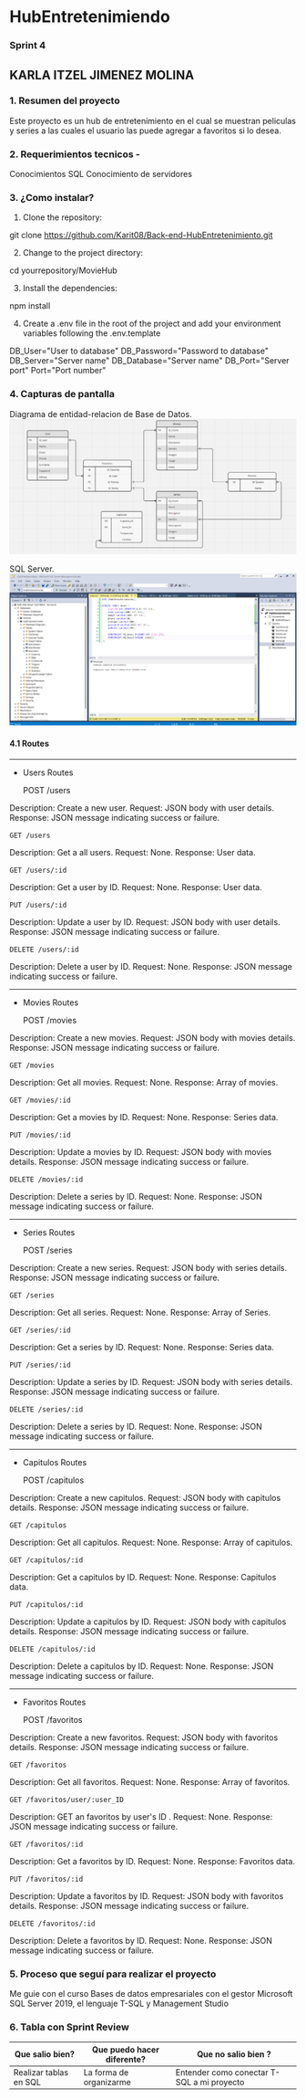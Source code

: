# HubEntretenimiendo

### Sprint 4 
## KARLA ITZEL JIMENEZ MOLINA

### 1. Resumen del proyecto 
Este proyecto es un hub de entretenimiento en el cual se muestran peliculas y series a las cuales el usuario las puede agregar a favoritos si lo desea.

### 2. Requerimientos tecnicos -
Conocimientos SQL
Conocimiento de servidores

### 3. ¿Como instalar?
1. Clone the repository:

git clone https://github.com/Karit08/Back-end-HubEntretenimiento.git

2. Change to the project directory:

cd yourrepository/MovieHub

3. Install the dependencies:

npm install

4. Create a .env file in the root of the project and add your environment variables following the .env.template


DB_User="User to database"
DB_Password="Password to database"
DB_Server="Server name"
DB_Database="Server name"
DB_Port="Server port"
Port="Port number"

### 4. Capturas de pantalla 

Diagrama de entidad-relacion de Base de Datos.
![imagen](./src/assets/image.png)

SQL Server.
![imagen](./src/assets/BD.png)

#### 4.1 Routes
************************************************
- Users Routes

    POST /users

Description: Create a new user.
Request: JSON body with user details.
Response: JSON message indicating success or failure.
    
    GET /users

Description: Get a all users.
Request: None.
Response: User data.

    GET /users/:id

Description: Get a user by ID.
Request: None.
Response: User data.

    PUT /users/:id

Description: Update a user by ID.
Request: JSON body with user details.
Response: JSON message indicating success or failure.
    
    DELETE /users/:id

Description: Delete a user by ID.
Request: None.
Response: JSON message indicating success or failure.

*********************************************************
- Movies Routes

    POST /movies

Description: Create a new movies.
Request: JSON body with movies details.
Response: JSON message indicating success or failure.

    GET /movies

Description: Get all movies.
Request: None.
Response: Array of movies.

    GET /movies/:id

Description: Get a movies by ID.
Request: None.
Response: Series data.
    
    PUT /movies/:id

Description: Update a movies by ID.
Request: JSON body with movies details.
Response: JSON message indicating success or failure.

    DELETE /movies/:id

Description: Delete a series by ID.
Request: None.
Response: JSON message indicating success or failure.
    

*******************************************************
- Series Routes

    POST /series

Description: Create a new series.
Request: JSON body with series details.
Response: JSON message indicating success or failure.

    GET /series

Description: Get all series.
Request: None.
Response: Array of Series.

    GET /series/:id

Description: Get a series by ID.
Request: None.
Response: Series data.
    
    PUT /series/:id

Description: Update a series by ID.
Request: JSON body with series details.
Response: JSON message indicating success or failure.

    DELETE /series/:id

Description: Delete a series by ID.
Request: None.
Response: JSON message indicating success or failure.
    


*******************************************************
- Capitulos Routes

    POST /capitulos

Description: Create a new capitulos.
Request: JSON body with capitulos details.
Response: JSON message indicating success or failure.

    GET /capitulos

Description: Get all capitulos.
Request: None.
Response: Array of capitulos.

    GET /capitulos/:id

Description: Get a capitulos by ID.
Request: None.
Response: Capitulos data.
    
    PUT /capitulos/:id

Description: Update a capitulos by ID.
Request: JSON body with capitulos details.
Response: JSON message indicating success or failure.

    DELETE /capitulos/:id

Description: Delete a capitulos by ID.
Request: None.
Response: JSON message indicating success or failure.

*******************************************************
- Favoritos Routes

    POST /favoritos

Description: Create a new favoritos.
Request: JSON body with favoritos details.
Response: JSON message indicating success or failure.

    GET /favoritos

Description: Get all favoritos.
Request: None.
Response: Array of favoritos.
    
    GET /favoritos/user/:user_ID

Description: GET an favoritos by user's ID .
Request: None.
Response: JSON message indicating success or failure.

    GET /favoritos/:id

Description: Get a favoritos by ID.
Request: None.
Response: Favoritos data.
    
    PUT /favoritos/:id

Description: Update a favoritos by ID.
Request: JSON body with favoritos details.
Response: JSON message indicating success or failure.

    DELETE /favoritos/:id

Description: Delete a favoritos by ID.
Request: None.
Response: JSON message indicating success or failure.


### 5. Proceso que seguí para realizar el proyecto
Me guie con el curso Bases de datos empresariales con el gestor Microsoft SQL Server 2019, el lenguaje T-SQL y Management Studio

### 6. Tabla con Sprint Review 

| Que salio bien? | Que puedo hacer diferente? | Que no salio bien ? |
------------------|----------------------------|-----------------------
| Realizar tablas en SQL | La forma de organizarme  | Entender como conectar T-SQL a mi proyecto |

